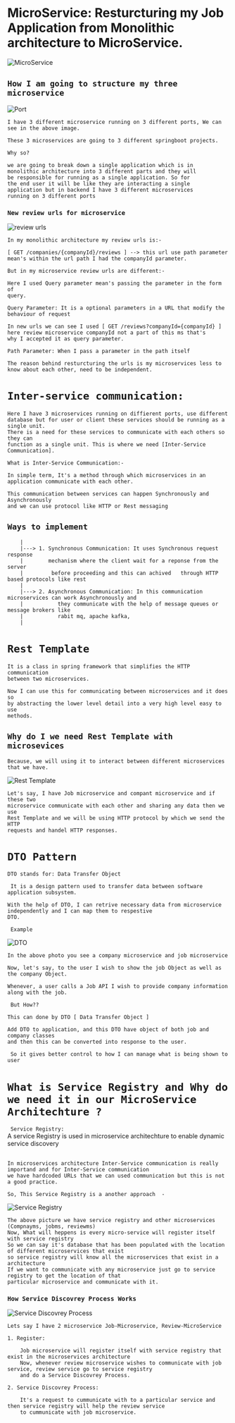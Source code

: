 # MicroService: Resturcturing my Job Application from Monolithic architecture to MicroService.

![MicroService](image.png)

## ``` How I am going to structure my three microservice ```
![Port](image-1.png)

    I have 3 different microservice running on 3 different ports, We can see in the above image.

    These 3 microservices are going to 3 different springboot projects.

``` Why so? ```

    we are going to break down a single application which is in
    monolithic architecture into 3 different parts and they will
    be responsible for running as a single application. So for 
    the end user it will be like they are interacting a single
    application but in backend I have 3 different microservices
    running on 3 different ports

### ``` New review urls for microservice ```

![review urls](image-2.png)

    In my monolithic architecture my review urls is:- 
    
    [ GET /companies/{companyId}/reviews ] --> this url use path parameter
    mean's within the url path I had the companyId parameter.

    But in my microservice review urls are different:-

    Here I used Query parameter mean's passing the parameter in the form of
    query.
``` Query Parameter: It is a optional parameters in a URL that modify the behaviour of request ```  

    In new urls we can see I used [ GET /reviews?companyId={companyId} ]
    here review microservice companyId not a part of this ms that's
    why I accepted it as query parameter.

``` Path Parameter: When I pass a parameter in the path itself ```



    The reason behind resturcturing the urls is my microservices less to know about each other, need to be independent.

    
# ``` Inter-service communication: ```
    Here I have 3 microservices running on diffierent ports, use different database but for user or client these services should be running as a single unit.
    There is a need for these services to communicate with each others so they can
    function as a single unit. This is where we need [Inter-Service Communication].

``` What is Inter-Service Communication:- ```

    In simple term, It's a method through which microservices in an application communicate with each other.

    This communication between services can happen Synchronously and Asynchronously
    and we can use protocol like HTTP or Rest messaging

## ```Ways to implement ```
        |
        |---> 1. Synchronous Communication: It uses Synchronous request response      
        |        mechanism where the client wait for a reponse from the server       
        |         before proceeding and this can achived   through HTTP based protocols like rest
        |
        |---> 2. Asynchronous Communication: In this communication microservices can work Asynchronously and 
        |           they communicate with the help of message queues or message brokers like
        |           rabit mq, apache kafka, 
        |

# ```Rest Template ```

    It is a class in spring framework that simplifies the HTTP communication 
    between two microservices.

    Now I can use this for communicating between microservices and it does so 
    by abstracting the lower level detail into a very high level easy to use
    methods.

## ```Why do I we need Rest Template with microsevices ```

    Because, we will using it to interact between different microservices that we have.

![Rest Template](image-3.png)

    Let's say, I have Job microservice and compant microservice and if these two 
    microservice communicate with each other and sharing any data then we use 
    Rest Template and we will be using HTTP protocol by which we send the HTTP
    requests and handel HTTP responses.

# ```DTO Pattern ```

    DTO stands for: Data Transfer Object

``` It is a design pattern used to transfer data between software application subsystem.```

    With the help of DTO, I can retrive necessary data from microservice independently and I can map them to respestive
    DTO.

``` Example```

![DTO](image-4.png)

    In the above photo you see a company microservice and job microservice
    
    Now, let's say, to the user I wish to show the job Object as well as
    the company Object.
    
    Whenever, a user calls a Job API I wish to provide company information
    along with the job.

``` But How??```

    This can done by DTO [ Data Transfer Object ]

    Add DTO to application, and this DTO have object of both job and company classes
    and then this can be converted into response to the user.
``` So it gives better control to how I can manage what is being shown to user```

# ```What is Service Registry and Why do we need it in our MicroService Architechture ? ```

``` Service Registry:```  
    A service Registry is used in microservice architechture to enable dynamic service discovery

##  
    In microservices architecture Inter-Service communication is really importand and for Inter-Service communication
    we have hardcoded URLs that we can used communication but this is not a good practice.

    So, This Service Registry is a another approach  -

![Service Registry](image-5.png)

    The above picture we have service registry and other microservices (Compnayms, jobms, reviewms) 
    Now, What will heppens is every micro-service will register itself with service registry
    So we can say it's database that has been populated with the location of different microservices that exist
    so service registry will know all the microservices that exist in a architecture
    If we want to communicate with any microservice just go to service registry to get the location of that
    particular microservice and communicate with it.

### ```How Service Discovrey Process Works```

![Service Discovrey Process](image-7.png)

    Lets say I have 2 microservice Job-Microservice, Review-MicroService

``` 1. Register: ```  
        
        Job microservice will register itself with service registry that exist in the microservices architecture
        Now, whenever review microservice wishes to communicate with job service, review service go to service registry
        and do a Service Discovrey Process.

``` 2. Service Discovrey Process: ```  

        It's a request to cummunicate with to a particular service and then service registry will help the review service
        to cummunicate with job microservice.